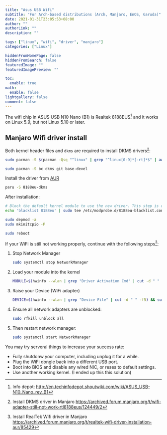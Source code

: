 ```yaml
---
title: "Asus USB Wifi"
subtitle: "For Arch-based distributions (Arch, Manjaro, EnOS, Garuda)"
date: 2021-01-31T23:05:53+08:00
author: ""
authorLink: ""
description: ""

tags: ["linux", "wifi", "driver", "manjaro"]
categories: ["Linux"]

hiddenFromHomePage: false
hiddenFromSearch: false
featuredImage: ""
featuredImagePreview: ""

toc:
  enable: true
math:
  enable: false
lightgallery: false
comment: false
---
```


The wifi chip in ASUS USB N10 Nano (B1) is Realtek 8188EUS[^1] and it works on Linux 5.9, but not Linux 5.10 or later.

<!--more-->

## Manjaro Wifi driver install

Both kernel header files and `dkms` are required to install DKMS drivers[^2]:

```bash
sudo pacman -S $(pacman -Qsq "^linux" | grep "^linux[0-9]*[-rt]*$" | awk '{print $1"-headers"}' ORS=' ')

sudo pacman -S bc dkms git base-devel
```

Install the driver from [AUR](https://aur.archlinux.org/packages/8188eu-dkms)

```bash
paru -S 8188eu-dkms
```

After installation:

```bash
# Block the default kernel module to use the new driver. This step is optional because the AUR package should do this for you.
echo 'blacklist 8188eu' | sudo tee /etc/modprobe.d/8188eu-blacklist.conf

sudo depmod -a
sudo mkinitcpio -P

sudo reboot
```

If your WiFi is still not working properly, continue with the following steps[^3]:

1. Stop Network Manager
   ```bash
   sudo systemctl stop NetworkManager
   ```
2. Load your module into the kernel
   ```bash
   MODULE=$(hwinfo --wlan | grep "Driver Activation Cmd" | cut -d " " -f9 | tr -d '"') && sudo modprobe $MODULE
   ```
3. Raise your Device (WiFi adapter)
   ```bash
   DEVICE=$(hwinfo --wlan | grep "Device File" | cut -d " " -f5) && sudo ip link set $DEVICE up
   ```
4. Ensure all network adapters are unblocked:
   ```bash
   sudo rfkill unblock all
   ```
5. Then restart network manager:
   ```bash
   sudo systemctl start NetworkManager
   ```

You may try serveral things to increase your success rate:
- Fully shutdonw your computer, including unplug it for a while.
- Plug the WiFi dongle back into a different USB port.
- Boot into BIOS and disable any wired NIC, or reses to default settings.
- Use another working kernel. (I ended up this this solution)

[^1]: Info depot: <http://en.techinfodepot.shoutwiki.com/wiki/ASUS_USB-N10_Nano_rev_B1>
[^2]: Install DKMS driver in Manjaro <https://archived.forum.manjaro.org/t/wifi-adapter-still-not-work-rtl8188eus/124449/2>
[^3]: Install RealTek Wifi driver in Manjaro  <https://archived.forum.manjaro.org/t/realtek-wifi-driver-installation-aur/85429>
